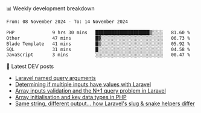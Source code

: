 📊 Weekly development breakdown
<!--START_SECTION:waka-->

```txt
From: 08 November 2024 - To: 14 November 2024

PHP              9 hrs 30 mins   ████████████████████▒░░░░   81.60 %
Other            47 mins         █▓░░░░░░░░░░░░░░░░░░░░░░░   06.73 %
Blade Template   41 mins         █▒░░░░░░░░░░░░░░░░░░░░░░░   05.92 %
SQL              31 mins         █░░░░░░░░░░░░░░░░░░░░░░░░   04.58 %
JavaScript       3 mins          ░░░░░░░░░░░░░░░░░░░░░░░░░   00.47 %
```

<!--END_SECTION:waka-->

📕 Latest DEV posts
<!-- BLOG-POST-LIST:START -->
- [Laravel named query arguments](https://dev.to/michaelvickersuk/laravel-named-query-arguments-28kd)
- [Determining if multiple inputs have values with Laravel](https://dev.to/michaelvickersuk/determining-if-multiple-inputs-have-values-with-laravel-km6)
- [Array inputs validation and the N+1 query problem in Laravel](https://dev.to/michaelvickersuk/array-inputs-validation-and-the-n1-query-problem-in-laravel-2agb)
- [Array initialisation and key data types in PHP](https://dev.to/michaelvickersuk/array-initialisation-and-key-data-types-in-php-1e5b)
- [Same string, different output... how Laravel&#39;s slug &amp; snake helpers differ](https://dev.to/michaelvickersuk/same-string-different-output-how-laravels-slug-snake-helpers-differ-1ccj)
<!-- BLOG-POST-LIST:END -->
